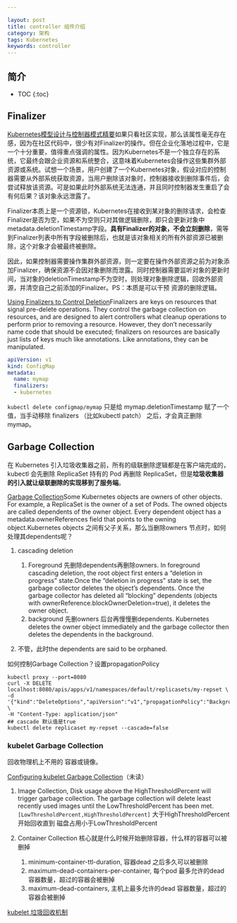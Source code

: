 ```yaml
---

layout: post
title: controller 组件介绍
category: 架构
tags: Kubernetes
keywords: controller
---
```


## 简介

* TOC
{:toc}


## Finalizer

[Kubernetes模型设计与控制器模式精要](https://mp.weixin.qq.com/s/Dbf0NSJIX-fz28Heix3EtA)如果只看社区实现，那么该属性毫无存在感，因为在社区代码中，很少有对Finalizer的操作。但在企业化落地过程中，它是一个十分重要，值得重点强调的属性。因为Kubernetes不是一个独立存在的系统，它最终会跟企业资源和系统整合，这意味着Kubernetes会操作这些集群外部资源或系统。试想一个场景，用户创建了一个Kubernetes对象，假设对应的控制器需要从外部系统获取资源，当用户删除该对象时，控制器接收到删除事件后，会尝试释放该资源。可是如果此时外部系统无法连通，并且同时控制器发生重启了会有何后果？该对象永远泄露了。

Finalizer本质上是一个资源锁，Kubernetes在接收到某对象的删除请求，会检查Finalizer是否为空，如果不为空则只对其做逻辑删除，即只会更新对象中metadata.deletionTimestamp字段。**具有Finalizer的对象，不会立刻删除**，需等到Finalizer列表中所有字段被删除后，也就是该对象相关的所有外部资源已被删除，这个对象才会被最终被删除。

因此，如果控制器需要操作集群外部资源，则一定要在操作外部资源之前为对象添加Finalizer，确保资源不会因对象删除而泄露。同时控制器需要监听对象的更新时间，当对象的deletionTimestamp不为空时，则处理对象删除逻辑，回收外部资源，并清空自己之前添加的Finalizer。PS：本质是可以干预 资源的删除逻辑。

[Using Finalizers to Control Deletion](https://kubernetes.io/blog/2021/05/14/using-finalizers-to-control-deletion/)Finalizers are keys on resources that signal pre-delete operations. They control the garbage collection on resources, and are designed to alert controllers what cleanup operations to perform prior to removing a resource. However, they don’t necessarily name code that should be executed; finalizers on resources are basically just lists of keys much like annotations. Like annotations, they can be manipulated.

```yaml
apiVersion: v1
kind: ConfigMap
metadata:
  name: mymap
  finalizers:
  - kubernetes
```

`kubectl delete configmap/mymap` 只是给 mymap.deletionTimestamp 赋了一个值，当手动移除 finalizers （比如kubectl patch） 之后，才会真正删除mymap。



## Garbage Collection

在 Kubernetes 引入垃圾收集器之前，所有的级联删除逻辑都是在客户端完成的，kubectl 会先删除 ReplicaSet 持有的 Pod 再删除 ReplicaSet，但是**垃圾收集器的引入就让级联删除的实现移到了服务端**。

[Garbage Collection](https://kubernetes.io/docs/concepts/workloads/controllers/garbage-collection/)Some Kubernetes objects are owners of other objects. For example, a ReplicaSet is the owner of a set of Pods. The owned objects are called dependents of the owner object. Every dependent object has a metadata.ownerReferences field that points to the owning object.Kubernetes objects 之间有父子关系，那么当删除owners 节点时，如何处理其dependents呢？

1. cascading deletion

    1. Foreground 先删除dependents再删除owners. In foreground cascading deletion, the root object first enters a “deletion in progress” state.Once the “deletion in progress” state is set, the garbage collector deletes the object’s dependents. Once the garbage collector has deleted all “blocking” dependents (objects with ownerReference.blockOwnerDeletion=true), it deletes the owner object.
    2. background 先删owners 后台再慢慢删dependents. Kubernetes deletes the owner object immediately and the garbage collector then deletes the dependents in the background.
2. 不管，此时the dependents are said to be orphaned.

如何控制Garbage Collection？设置propagationPolicy

```
kubectl proxy --port=8080
curl -X DELETE localhost:8080/apis/apps/v1/namespaces/default/replicasets/my-repset \
-d '{"kind":"DeleteOptions","apiVersion":"v1","propagationPolicy":"Background"}' \
-H "Content-Type: application/json"
## cascade 默认值是true
kubectl delete replicaset my-repset --cascade=false
```

### kubelet Garbage Collection

回收物理机上不用的 容器或镜像。

[Configuring kubelet Garbage Collection](https://kubernetes.io/docs/concepts/cluster-administration/kubelet-garbage-collection/)（未读）

1. Image Collection, Disk usage above the HighThresholdPercent will trigger garbage collection. The garbage collection will delete least recently used images until the LowThresholdPercent has been met. `[LowThresholdPercent,HighThresholdPercent]` 大于HighThresholdPercent 开始回收直到 磁盘占用小于LowThresholdPercent
2. Container Collection 核心就是什么时候开始删除容器，什么样的容器可以被删掉

    1. minimum-container-ttl-duration, 容器dead 之后多久可以被删除
    2. maximum-dead-containers-per-container, 每个pod 最多允许的dead 容器数量，超过的容器会被删掉
    3. maximum-dead-containers, 主机上最多允许的dead 容器数量，超过的容器会被删掉

[kubelet 垃圾回收机制](https://mp.weixin.qq.com/s/GInMyCUdAjaa2hFX3swbNg)